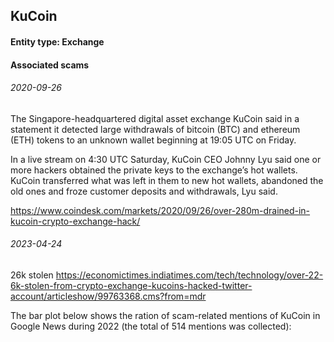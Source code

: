## KuCoin

#### Entity type: Exchange

#### Associated scams

###### 2020-09-26

The Singapore-headquartered digital asset exchange KuCoin said in a statement it detected large withdrawals of bitcoin (BTC) and ethereum (ETH) tokens to an unknown wallet beginning at 19:05 UTC on Friday. 

In a live stream on 4:30 UTC Saturday, KuCoin CEO Johnny Lyu said one or more hackers obtained the private keys to the exchange’s hot wallets. KuCoin transferred what was left in them to new hot wallets, abandoned the old ones and froze customer deposits and withdrawals, Lyu said.

https://www.coindesk.com/markets/2020/09/26/over-280m-drained-in-kucoin-crypto-exchange-hack/

###### 2023-04-24

26k stolen
https://economictimes.indiatimes.com/tech/technology/over-22-6k-stolen-from-crypto-exchange-kucoins-hacked-twitter-account/articleshow/99763368.cms?from=mdr

The bar plot below shows the ration of scam-related mentions of KuCoin in Google News during 2022 (the total of 514 mentions was collected):

